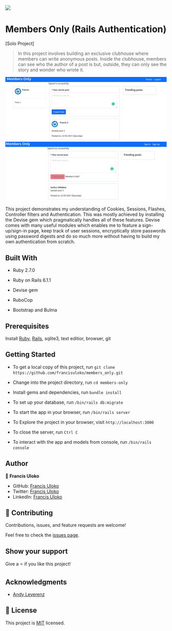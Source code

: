 ![](https://img.shields.io/badge/Microverse-blueviolet)

# Members Only (Rails Authentication)
[Solo Project]

>  In this project involves building an exclusive clubhouse where members can write anonymous posts. Inside the clubhouse, members can see who the author of a post is but, outside, they can only see the story and wonder who wrote it.

![Registered Member Access](./app/assets/images/screenshot1.jpeg)
![Restricted Non-Members Access](./app/assets/images/screenshot2.jpeg)

This project demonstrates my understanding of Cookies, Sessions, Flashes, Controller filters and Authentication.  This was mostly achieved by installing the Devise gem which pragmatically handles all of these features. Devise comes with many useful modules which enables me to feature a sign-up/sign-in page, keep track of user sessions, encryptically store passwords using password digests and do so much more without having to build my own authentication from scratch.


## Built With

- Ruby 2.7.0

- Ruby on Rails 6.1.1

- Devise gem

- RuboCop

- Bootstrap and Bulma


## Prerequisites
Install [Ruby](https://www.theodinproject.com/courses/ruby-programming/lessons/installing-ruby-ruby-programming), [Rails](https://www.theodinproject.com/paths/full-stack-ruby-on-rails/courses/ruby-on-rails/lessons/your-first-rails-application-ruby-on-rails), sqlite3, text editior, browser, git


## Getting Started

- To get a local copy of this project, run
`git clone https://github.com/francisuloko/members_only.git`

- Change into the project directory, run
`cd members-only`

- Install gems and dependencies, run
`bundle install`

- To set up your database, run
`/bin/rails db:migrate`

- To start the app in your browser, run
`/bin/rails server`

- To Explore the project in your browser, visit
`http://localhost:3000`

- To close the server, run
`Ctrl C`

- To interact with the app and models from console, run
`/bin/rails console`


## Author

👤 **Francis Uloko**

- GitHub: [Francis Uloko](https://github.com/francisuloko)
- Twitter: [Francis Uloko](https://twitter.com/francisuloko)
- LinkedIn: [Francis Uloko](https://linkedin.com/in/francisuloko)


## 🤝 Contributing

Contributions, issues, and feature requests are welcome!

Feel free to check the [issues page](https://github.com/francisuloko/members_only/issues).

## Show your support

Give a ⭐️ if you like this project!

## Acknowledgments

- [Andy Leverenz](https://github.com/justalever)

## 📝 License

This project is [MIT](https://en.wikipedia.org/wiki/MIT_License) licensed.
